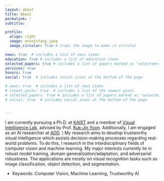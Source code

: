 ```yaml
---
layout: about
title: About
permalink: /
subtitle: 

profile:
  align: right
  image: HunminYang.jpeg
  image_circular: True # crops the image to make it circular

news: true  # includes a list of news items
education: true # includes a list of education items
selected_papers: true # includes a list of papers marked as "selected={true}"
services: true
honors: true
social: true  # includes social icons at the bottom of the page

# news: true  # includes a list of news items
# latest_posts: true  # includes a list of the newest posts
# selected_papers: true # includes a list of papers marked as "selected={true}"
# social: true  # includes social icons at the bottom of the page


---
```

I am currently pursuing a Ph.D. at [KAIST](https://www.kaist.ac.kr/en/) and a member of  [Visual Intelligence Lab](https://vi.kaist.ac.kr/), advised by Prof. [Kuk-Jin Yoon](https://sites.google.com/site/kjyoon/).
Additionally, I am engaged as an AI researcher at [ADD](https://www.add.re.kr/eps).
\\
My research aims to develop trustworthy visual intelligence which assists decision-making processes regarding real-world problems.
To do this, I research in the interdisciplinary fields of computer vision and machine learning.
My major interests currently lie in robust model training, domain generalization/adaptation, and adversarial robustness.
The applications are mostly on visual recognition tasks such as image classification, object detection, and segmentation.
* Keywords: Computer Vision, Machine Learning, Trustworthy AI


<!-- Write your biography here. Tell the world about yourself. Link to your favorite [subreddit](http://reddit.com). You can put a picture in, too. The code is already in, just name your picture `prof_pic.jpg` and put it in the `img/` folder.

Put your address / P.O. box / other info right below your picture. You can also disable any of these elements by editing `profile` property of the YAML header of your `_pages/about.md`. Edit `_bibliography/papers.bib` and Jekyll will render your [publications page](/al-folio/publications/) automatically.

Link to your social media connections, too. This theme is set up to use [Font Awesome icons](https://fontawesome.com/) and [Academicons](https://jpswalsh.github.io/academicons/), like the ones below. Add your Facebook, Twitter, LinkedIn, Google Scholar, or just disable all of them. -->